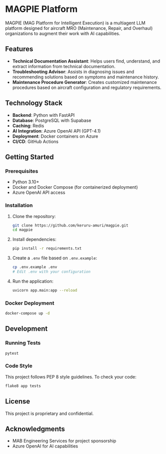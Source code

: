 # MAGPIE Platform

MAGPIE (MAG Platform for Intelligent Execution) is a multiagent LLM platform designed for aircraft MRO (Maintenance, Repair, and Overhaul) organizations to augment their work with AI capabilities.

## Features

- **Technical Documentation Assistant**: Helps users find, understand, and extract information from technical documentation.
- **Troubleshooting Advisor**: Assists in diagnosing issues and recommending solutions based on symptoms and maintenance history.
- **Maintenance Procedure Generator**: Creates customized maintenance procedures based on aircraft configuration and regulatory requirements.

## Technology Stack

- **Backend**: Python with FastAPI
- **Database**: PostgreSQL with Supabase
- **Caching**: Redis
- **AI Integration**: Azure OpenAI API (GPT-4.1)
- **Deployment**: Docker containers on Azure
- **CI/CD**: GitHub Actions

## Getting Started

### Prerequisites

- Python 3.10+
- Docker and Docker Compose (for containerized deployment)
- Azure OpenAI API access

### Installation

1. Clone the repository:
   ```bash
   git clone https://github.com/keruru-amuri/magpie.git
   cd magpie
   ```

2. Install dependencies:
   ```bash
   pip install -r requirements.txt
   ```

3. Create a `.env` file based on `.env.example`:
   ```bash
   cp .env.example .env
   # Edit .env with your configuration
   ```

4. Run the application:
   ```bash
   uvicorn app.main:app --reload
   ```

### Docker Deployment

```bash
docker-compose up -d
```

## Development

### Running Tests

```bash
pytest
```

### Code Style

This project follows PEP 8 style guidelines. To check your code:

```bash
flake8 app tests
```

## License

This project is proprietary and confidential.

## Acknowledgments

- MAB Engineering Services for project sponsorship
- Azure OpenAI for AI capabilities
